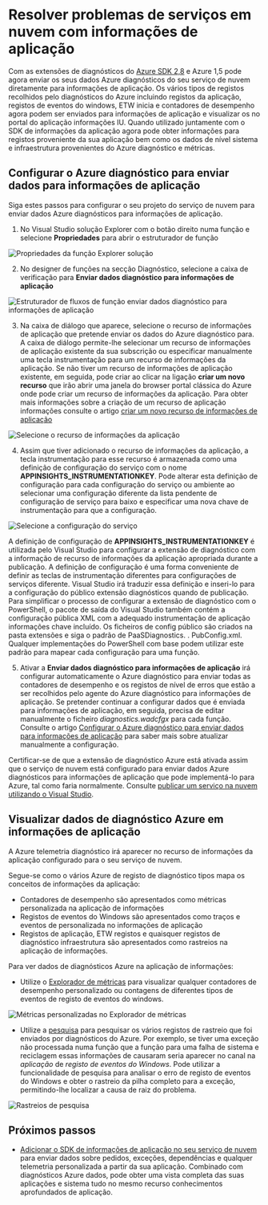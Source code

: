<properties
   pageTitle="Resolver problemas de serviços em nuvem com informações de aplicação | Microsoft Azure"
   description="Saiba como resolver problemas de serviço de nuvem ao utilizar a aplicação informações aos dados do processo de diagnósticos do Azure."
   services="cloud-services"
   documentationCenter=".net"
   authors="sbtron"
   manager="timlt"
   editor="tysonn" />
<tags
   ms.service="cloud-services"
   ms.devlang="na"
   ms.topic="article"
   ms.tgt_pltfrm="na"
   ms.workload="na"
   ms.date="12/15/2015"
   ms.author="saurabh" />


# <a name="troubleshoot-cloud-services-using-application-insights"></a>Resolver problemas de serviços em nuvem com informações de aplicação

Com as extensões de diagnósticos do [Azure SDK 2,8](https://azure.microsoft.com/downloads/) e Azure 1,5 pode agora enviar os seus dados Azure diagnósticos do seu serviço de nuvem diretamente para informações de aplicação. Os vários tipos de registos recolhidos pelo diagnósticos do Azure incluindo registos da aplicação, registos de eventos do windows, ETW inicia e contadores de desempenho agora podem ser enviados para informações de aplicação e visualizar os no portal do aplicação informações IU. Quando utilizado juntamente com o SDK de informações da aplicação agora pode obter informações para registos proveniente da sua aplicação bem como os dados de nível sistema e infraestrutura provenientes do Azure diagnóstico e métricas.

## <a name="configure-azure-diagnostics-to-send-data-to-application-insights"></a>Configurar o Azure diagnóstico para enviar dados para informações de aplicação

Siga estes passos para configurar o seu projeto do serviço de nuvem para enviar dados Azure diagnósticos para informações de aplicação.

1) No Visual Studio solução Explorer com o botão direito numa função e selecione **Propriedades** para abrir o estruturador de função

![Propriedades da função Explorer solução][1]

2) No designer de funções na secção Diagnóstico, selecione a caixa de verificação para **Enviar dados diagnóstico para informações de aplicação**

![Estruturador de fluxos de função enviar dados diagnóstico para informações de aplicação][2]

3) Na caixa de diálogo que aparece, selecione o recurso de informações de aplicação que pretende enviar os dados do Azure diagnóstico para. A caixa de diálogo permite-lhe selecionar um recurso de informações de aplicação existente da sua subscrição ou especificar manualmente uma tecla instrumentação para um recurso de informações da aplicação. Se não tiver um recurso de informações de aplicação existente, em seguida, pode criar ao clicar na ligação **criar um novo recurso** que irão abrir uma janela do browser portal clássica do Azure onde pode criar um recurso de informações da aplicação. Para obter mais informações sobre a criação de um recurso de aplicação informações consulte o artigo [criar um novo recurso de informações de aplicação](../application-insights/app-insights-create-new-resource.md)

![Selecione o recurso de informações da aplicação][3]

4) Assim que tiver adicionado o recurso de informações da aplicação, a tecla instrumentação para esse recurso é armazenada como uma definição de configuração do serviço com o nome **APPINSIGHTS_INSTRUMENTATIONKEY**. Pode alterar esta definição de configuração para cada configuração do serviço ou ambiente ao selecionar uma configuração diferente da lista pendente de configuração de serviço para baixo e especificar uma nova chave de instrumentação para que a configuração.

![Selecione a configuração do serviço][4]

A definição de configuração de **APPINSIGHTS_INSTRUMENTATIONKEY** é utilizada pelo Visual Studio para configurar a extensão de diagnóstico com a informação de recurso de informações da aplicação apropriada durante a publicação. A definição de configuração é uma forma conveniente de definir as teclas de instrumentação diferentes para configurações de serviços diferente. Visual Studio irá traduzir essa definição e inseri-lo para a configuração do público extensão diagnósticos quando de publicação. Para simplificar o processo de configurar a extensão de diagnóstico com o PowerShell, o pacote de saída do Visual Studio também contém a configuração pública XML com a adequado instrumentação de aplicação informações chave incluído. Os ficheiros de config público são criados na pasta extensões e siga o padrão de PaaSDiagnostics. <RoleName>. PubConfig.xml. Qualquer implementações do PowerShell com base podem utilizar este padrão para mapear cada configuração para uma função.

5) Ativar a **Enviar dados diagnóstico para informações de aplicação** irá configurar automaticamente o Azure diagnóstico para enviar todas as contadores de desempenho e os registos de nível de erros que estão a ser recolhidos pelo agente do Azure diagnóstico para informações de aplicação. Se pretender continuar a configurar dados que é enviada para informações de aplicação, em seguida, precisa de editar manualmente o ficheiro *diagnostics.wadcfgx* para cada função. Consulte o artigo [Configurar o Azure diagnóstico para enviar dados para informações de aplicação](../azure-diagnostics-configure-applicationinsights.md) para saber mais sobre atualizar manualmente a configuração.

Certificar-se de que a extensão de diagnóstico Azure está ativada assim que o serviço de nuvem está configurado para enviar dados Azure diagnósticos para informações de aplicação que pode implementá-lo para Azure, tal como faria normalmente. Consulte [publicar um serviço na nuvem utilizando o Visual Studio](../vs-azure-tools-publishing-a-cloud-service.md).  

## <a name="viewing-azure-diagnostics-data-in-application-insights"></a>Visualizar dados de diagnóstico Azure em informações de aplicação
A Azure telemetria diagnóstico irá aparecer no recurso de informações da aplicação configurado para o seu serviço de nuvem.

Segue-se como o vários Azure de registo de diagnóstico tipos mapa os conceitos de informações da aplicação:  

-  Contadores de desempenho são apresentados como métricas personalizada na aplicação de informações
-  Registos de eventos do Windows são apresentados como traços e eventos de personalizada no informações de aplicação
-  Registos de aplicação, ETW registos e quaisquer registos de diagnóstico infraestrutura são apresentados como rastreios na aplicação de informações.

Para ver dados de diagnósticos Azure na aplicação de informações:

- Utilize o [Explorador de métricas](../application-insights/app-insights-metrics-explorer.md) para visualizar qualquer contadores de desempenho personalizado ou contagens de diferentes tipos de eventos de registo de eventos do windows.

![Métricas personalizadas no Explorador de métricas][5]

- Utilize a [pesquisa](../application-insights/app-insights-diagnostic-search.md) para pesquisar os vários registos de rastreio que foi enviados por diagnósticos do Azure. Por exemplo, se tiver uma exceção não processada numa função que a função para uma falha de sistema e reciclagem essas informações de causaram seria aparecer no canal na *aplicação* de *registo de eventos do Windows*. Pode utilizar a funcionalidade de pesquisa para analisar o erro de registo de eventos do Windows e obter o rastreio da pilha completo para a exceção, permitindo-lhe localizar a causa de raiz do problema.

![Rastreios de pesquisa][6]

## <a name="next-steps"></a>Próximos passos

- [Adicionar o SDK de informações de aplicação no seu serviço de nuvem](../application-insights/app-insights-cloudservices.md) para enviar dados sobre pedidos, exceções, dependências e qualquer telemetria personalizada a partir da sua aplicação. Combinado com diagnósticos Azure dados, pode obter uma vista completa das suas aplicações e sistema tudo no mesmo recurso conhecimentos aprofundados de aplicação.  


<!--Image references-->
[1]: ./media/cloud-services-dotnet-diagnostics-applicationinsights/solution-explorer-properties.png
[2]: ./media/cloud-services-dotnet-diagnostics-applicationinsights/role-designer-sendtoappinsights.png
[3]: ./media/cloud-services-dotnet-diagnostics-applicationinsights/select-appinsights-resource.png
[4]: ./media/cloud-services-dotnet-diagnostics-applicationinsights/role-designer-appinsights-serviceconfig.png
[5]: ./media/cloud-services-dotnet-diagnostics-applicationinsights/metrics-explorer-custom-metrics.png
[6]: ./media/cloud-services-dotnet-diagnostics-applicationinsights/search-windowseventlog-error.png
